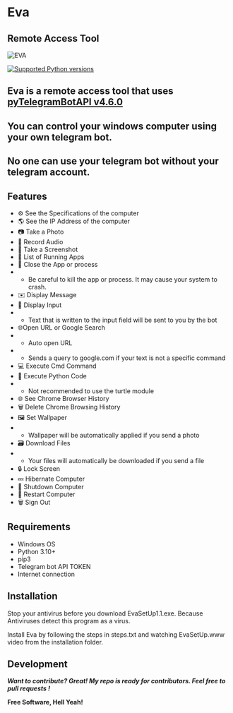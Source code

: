 # Eva 
## Remote Access Tool
![EVA](https://telegra.ph/file/6c7e106d2e96052df3200.png)

[![Supported Python versions](https://img.shields.io/pypi/pyversions/pyTelegramBotAPI.svg)](https://pypi.python.org/pypi/pyTelegramBotAPI)

## Eva is a  remote access tool that uses [pyTelegramBotAPI v4.6.0](https://github.com/eternnoir/pyTelegramBotAPI)
## You can control your windows computer using your own telegram bot.
## No one can use your telegram bot without your telegram account.
## Features

- ⚙️ See the Specifications  of the computer
- 🌎 See the IP Address of the computer
- 📷 Take a Photo
- 🎤 Record Audio
- 👀 Take a Screenshot
- 📱 List of Running Apps
- 📱 Close the App or process
- - Be careful to kill the app or process. It may cause your system to crash.
- ✉️ Display Message
- 📩 Display Input
- - Text that is written to the input field will be sent to you by the bot
- 🌐Open URL or Google Search
- - Auto open URL 
- - Sends a query to google.com if your text is not a specific command 
- 💻 Execute Cmd Command
- 🐍 Execute Python Code
-  - Not recommended to use the turtle module 
- 🌐 See Chrome Browser History 
- 🗑 Delete Chrome Browsing History
- 🖼 Set Wallpaper
- - Wallpaper will be automatically applied if you send a photo 
- 🗃 ️Download Files
- - Your files will automatically be downloaded if you send a file
- 🔒 Lock Screen
- 💤 Hibernate Computer
- 🔌 Shutdown Computer
- 🔄  Restart Computer
- 🗑 Sign Out


## Requirements
- Windows OS
- Python 3.10+
- pip3
- Telegram bot API TOKEN
- Internet connection

## Installation
Stop your antivirus before you download EvaSetUp1.1.exe.
Because Antiviruses detect this program as a virus.

Install Eva by following the steps in steps.txt and watching EvaSetUp.www video from the installation folder.


## Development

***Want to contribute? Great!
My repo is ready for contributors.
Feel free to pull requests !***


**Free Software, Hell Yeah!**

